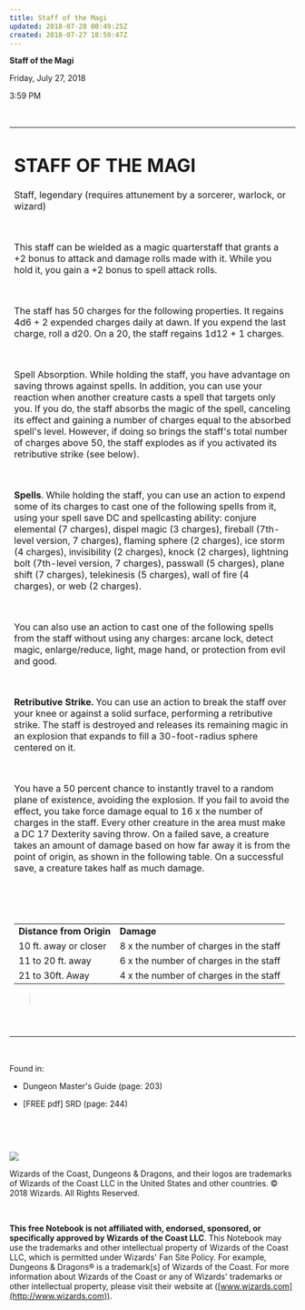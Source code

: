 ```yaml
---
title: Staff of the Magi
updated: 2018-07-28 00:49:25Z
created: 2018-07-27 18:59:47Z
---
```


**Staff of the Magi**

Friday, July 27, 2018

3:59 PM

 

<table><tbody><tr class="odd"><td><h1 id="staff-of-the-magi"><strong>STAFF OF THE MAGI</strong></h1><p>Staff, legendary (requires attunement by a sorcerer, warlock, or wizard)</p><p> </p><p>This staff can be wielded as a magic quarterstaff that grants a +2 bonus to attack and damage rolls made with it. While you hold it, you gain a +2 bonus to spell attack rolls.</p><p> </p><p>The staff has 50 charges for the following properties. It regains 4d6 + 2 expended charges daily at dawn. If you expend the last charge, roll a d20. On a 20, the staff regains 1d12 + 1 charges.</p><p> </p><p>Spell Absorption. While holding the staff, you have advantage on saving throws against spells. In addition, you can use your reaction when another creature casts a spell that targets only you. If you do, the staff absorbs the magic of the spell, canceling its effect and gaining a number of charges equal to the absorbed spell's level. However, if doing so brings the staff's total number of charges above 50, the staff explodes as if you activated its retributive strike (see below).</p><p> </p><p><strong>Spells</strong>. While holding the staff, you can use an action to expend some of its charges to cast one of the following spells from it, using your spell save DC and spellcasting ability: conjure elemental (7 charges), dispel magic (3 charges), fireball (7th-level version, 7 charges), flaming sphere (2 charges), ice storm (4 charges), invisibility (2 charges), knock (2 charges), lightning bolt (7th-level version, 7 charges), passwall (5 charges), plane shift (7 charges), telekinesis (5 charges), wall of fire (4 charges), or web (2 charges).</p><p> </p><p>You can also use an action to cast one of the following spells from the staff without using any charges: arcane lock, detect magic, enlarge/reduce, light, mage hand, or protection from evil and good.</p><p> </p><p><strong>Retributive Strike.</strong> You can use an action to break the staff over your knee or against a solid surface, performing a retributive strike. The staff is destroyed and releases its remaining magic in an explosion that expands to fill a 30-foot-radius sphere centered on it.</p><p> </p><p>You have a 50 percent chance to instantly travel to a random plane of existence, avoiding the explosion. If you fail to avoid the effect, you take force damage equal to 16 x the number of charges in the staff. Every other creature in the area must make a DC 17 Dexterity saving throw. On a failed save, a creature takes an amount of damage based on how far away it is from the point of origin, as shown in the following table. On a successful save, a creature takes half as much damage.</p><p> </p><p> </p><table><tbody><tr class="odd"><td><strong>Distance from Origin</strong></td><td><strong>Damage</strong></td></tr><tr class="even"><td>10 ft. away or closer</td><td>8 x the number of charges in the staff</td></tr><tr class="odd"><td>11 to 20 ft. away</td><td>6 x the number of charges in the staff</td></tr><tr class="even"><td>21 to 30ft. Away</td><td>4 x the number of charges in the staff</td></tr></tbody></table><blockquote><p> </p></blockquote><p> </p></td></tr></tbody></table>

 

Found in:

-   Dungeon Master's Guide (page: 203)

-   \[FREE pdf\] SRD (page: 244)

 

 

![](tmp\media\image1.png)

Wizards of the Coast, Dungeons & Dragons, and their logos are trademarks of Wizards of the Coast LLC in the United States and other countries. © 2018 Wizards. All Rights Reserved.

 

**This free Notebook is not affiliated with, endorsed, sponsored, or specifically approved by Wizards of the Coast LLC**. This Notebook may use the trademarks and other intellectual property of Wizards of the Coast LLC, which is permitted under Wizards' Fan Site Policy. For example, Dungeons & Dragons® is a trademark\[s\] of Wizards of the Coast. For more information about Wizards of the Coast or any of Wizards' trademarks or other intellectual property, please visit their website at ([www.wizards.com](http://www.wizards.com)).
